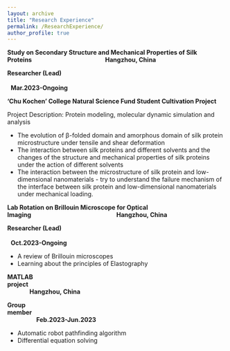 ```yaml
---
layout: archive
title: "Research Experience"
permalink: /ResearchExperience/
author_profile: true
---
```



**Study on Secondary Structure and Mechanical Properties of Silk Proteins**$~~~~~~~~~~~~~~~~~~~~~~~~~~~~~~~~~~~~~~~~~~~$**Hangzhou, China**

**Researcher (Lead)** $~~~~~~~~~~~~~~~~~~~~~~~~~~~~~~~~~~~~~~~~~~~~~~~~~~~~~~~~~~~~~~~~~~~~~~~~~~~~~~~~~~~~~~~~~~~~~~~~~~~~~~~~~~~~~~~~~~~~~~~~~~~~~~~~~~$**Mar.2023-Ongoing**

**‘Chu Kochen’ College Natural Science Fund Student Cultivation Project**

Project Description: Protein modeling, molecular dynamic simulation and analysis

- The evolution of β-folded domain and amorphous domain of silk protein microstructure under tensile and shear deformation
- The interaction between silk proteins and different solvents and the changes of the structure and mechanical properties of silk proteins under the action of different solvents
- The interaction between the microstructure of silk protein and low-dimensional nanomaterials - try to understand the failure mechanism of the interface between silk protein and low-dimensional nanomaterials under mechanical loading.

**Lab Rotation on Brillouin Microscope for Optical Imaging**$~~~~~~~~~~~~~~~~~~~~~~~~~~~~~~~~~~~~~~~~~~~~~~~~~~$**Hangzhou, China**

**Researcher (Lead)** $~~~~~~~~~~~~~~~~~~~~~~~~~~~~~~~~~~~~~~~~~~~~~~~~~~~~~~~~~~~~~~~~~~~~~~~~~~~~~~~~~~~~~~~~~~~~~~~~~~~~~~~~~~~~~~~~~~~~~~~~~~~~~~~~~~$**Oct.2023-Ongoing**         

- A review of Brillouin microscopes
- Learning about the principles of Elastography

**MATLAB project**$~~~~~~~~~~~~~~~~~~~~~~~~~~~~~~~~~~~~~~~~~~~~~~~~~~~~~~~~~~~~~~~~~~~~~~~~~~~~~~~~~~~~~~~~~~~~~~~~~~~~~~~~~~~~~~~~~~~~~~~~~~~~~~~~$**Hangzhou, China**

**Group member**$~~~~~~~~~~~~~~~~~~~~~~~~~~~~~~~~~~~~~~~~~~~~~~~~~~~~~~~~~~~~~~~~~~~~~~~~~~~~~~~~~~~~~~~~~~~~~~~~~~~~~~~~~~~~~~~~~~~~~~~~~~~~~~~~~~$**Feb.2023-Jun.2023**

- Automatic robot pathfinding algorithm
- Differential equation solving
